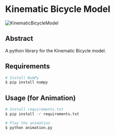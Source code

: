 # Kinematic Bicycle Model
![KinematicBicycleModel](https://github.com/winstxnhdw/KinematicBicycleModel/blob/main/screenshots/KinematicBicycleModel.png?raw=true)
   
## Abstract
A python library for the Kinematic Bicycle model.

## Requirements
```bash
# Install NumPy
$ pip install numpy
```

## Usage (for Animation)
```bash
# Install requirements.txt
$ pip install -r requirements.txt

# Play the animation
$ python animation.py
```